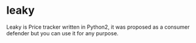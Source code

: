 # leaky
Leaky is Price tracker written in Python2, it was proposed as a consumer defender but you can use it for any purpose.

